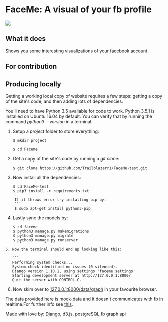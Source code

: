# FaceMe: A visual of your fb profile
![](https://github.com/Trailblazerr1/FaceMe/blob/master/faceme/www.GIFCreator.me_kYNyES.gif)  

## What it does
Shows you some interesting visualizations of your facebook account.

## For contribution 


## Producing locally  
Getting a working local copy of website requires a few steps: getting a copy of the site's code, and then adding lots of dependencies.  
  
You’ll need to have Python 3.5 available for code to work. Python 3.5.1 is installed on Ubuntu 16.04 by default. You can verify that by running the command _python3 --version_ in a terminal.

1.  Setup a _project_ folder to store everything:  
	```
    $ mkdir project     
      
    $ cd Faceme
    ```
2.  Get a copy of the site's code by running a _git clone_:         

	```
    $ git clone https://github.com/Trailblazerr1/FaceMe-test.git      
    ```
3.  Now install all the dependencies:  

	```
    $ cd FaceMe-test
    $ pip3 install -r requirements.txt
```
	If it throws error try installing pip by:
    ```
    $ sudo apt-get install python3-pip
```
4. Lastly sync the models by:

	``` 
	$ cd faceme
    $ python3 manage.py makemigrations
    $ python3 manage.py migrate
    $ python3 manage.py runserver
 ```
5. Now the terminal should end up looking like this:

	```
	Performing system checks...
	System check identified no issues (0 silenced).
    Django version 1.10.1, using settings 'faceme.settings'
	Starting development server at http://127.0.0.1:8000/
	Quit the server with CONTROL-C.
```
6. Now skim over to 
	[127.0.0.1:8000/data/graph](127.0.0.1:8000/data/graph/) 
    in your favourite browser.


The data provided here is mock-data and it doesn't communicates with fb in realtime.For further info see [this](https://github.com/Trailblazerr1/FaceMe).   
     
Made with love by: Django, d3.js, postgreSQL,fb graph api
